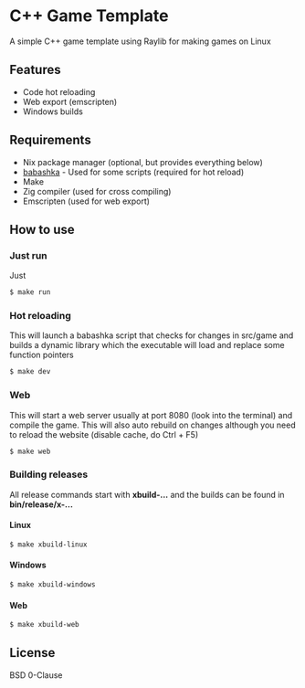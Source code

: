 # C++ Game Template

A simple C++ game template using Raylib for making games on Linux

## Features

- Code hot reloading
- Web export (emscripten)
- Windows builds

## Requirements

- Nix package manager (optional, but provides everything below)
- [babashka](https://babashka.org/) - Used for some scripts (required for hot reload)
- Make
- Zig compiler (used for cross compiling)
- Emscripten (used for web export)

## How to use

### Just run

Just

```bash
$ make run
```

### Hot reloading

This will launch a babashka script that checks for changes in src/game and builds a dynamic library which the executable will load and replace some function pointers

```bash
$ make dev
```

### Web

This will start a web server usually at port 8080 (look into the terminal) and compile the game. This will also auto rebuild on changes although you need to reload the website (disable cache, do Ctrl + F5)

```bash
$ make web
````

### Building releases

All release commands start with **xbuild-...** and the builds can be found in **bin/release/x-...**

#### Linux

```bash
$ make xbuild-linux
```

#### Windows

```bash
$ make xbuild-windows
```

#### Web

```bash
$ make xbuild-web
```

## License

BSD 0-Clause
